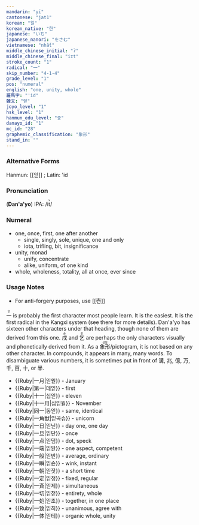 ```yaml
---
mandarin: "yī"
cantonese: "jat1"
korean: "일"
korean_native: "한"
japanese: "いち"
japanese_nanori: "をさむ"
vietnamese: "nhất"
middle_chinese_initial: "ʔ"
middle_chinese_final: "iɪt"
stroke_count: "1"
radical: "一"
skip_number: "4-1-4"
grade_level: "1"
pos: "numeral"
english: "one, unity, whole"
羅馬字: "'id"
韓文: "읻"
joyo_level: "1"
hsk_level: "1"
hanmun_edu_level: "중"
danayo_id: "1"
mc_id: "28"
graphemic_classification: "象形"
stand_in: ""
---
```

### Alternative Forms 
Hanmun: [[읻]] ; Latin: 'id

### Pronunciation 
(**Dan'a'yo**) IPA: /it̚/

### Numeral 
- one, once, first, one after another
   - single, singly, sole, unique, one and only
   - iota, trifling, bit, insignificance
- unity, monad
   - unify, concentrate
   - alike, uniform, of one kind
- whole, wholeness, totality, all at once, ever since

### Usage Notes 
* For anti-forgery purposes, use [[壱]]

<ruby>一<rt>읻</rt></ruby> is probably the first character most people learn.  It is the easiest.  It is the first radical in the Kangxi system (see there for more details).  Dan'a'yo has sixteen other characters under that heading, though none of them are derived from this one.  <ruby>戌<rt>숟</rt></ruby> and <ruby>乞<rt>킫</rt></ruby> are perhaps the only characters visually and phonetically derived from it.  As a <ruby>象形<rt>샹헝</rt></ruby>/pictogram, it is not based on any other character.  In compounds, it appears in many, many words.  To disambiguate various numbers, it is sometimes put in front of 溝, 兆, 億, 万, 千, 百, 十, or 半.

* {{Ruby|一月|읻웓}} - January
* {{Ruby|第一|데읻}} - first
* {{Ruby|十一|십읻}} - eleven
* {{Ruby|十一月|십읻웓}} - November
* {{Ruby|同一|동읻}} - same, identical
* {{Ruby|一角獣|읻곡슈}} - unicorn
* {{Ruby|一日|읻닏}} - day one, one day
* {{Ruby|一旦|읻단}} - once
* {{Ruby|一点|읻덤}} - dot, speck
* {{Ruby|一端|읻돤}} - one aspect, competent
* {{Ruby|一般|읻반}} - average, ordinary
* {{Ruby|一瞬|읻슌}} - wink, instant
* {{Ruby|一朝|읻잣}} - a short time
* {{Ruby|一定|읻정}} - fixed, regular
* {{Ruby|一斉|읻제}} - simultaneous
* {{Ruby|一切|읻첟}} - entirety, whole
* {{Ruby|一処|읻초}} - together, in one place
* {{Ruby|一致|읻츼}} - unanimous, agree with
* {{Ruby|一体|읻테}} - organic whole, unity
